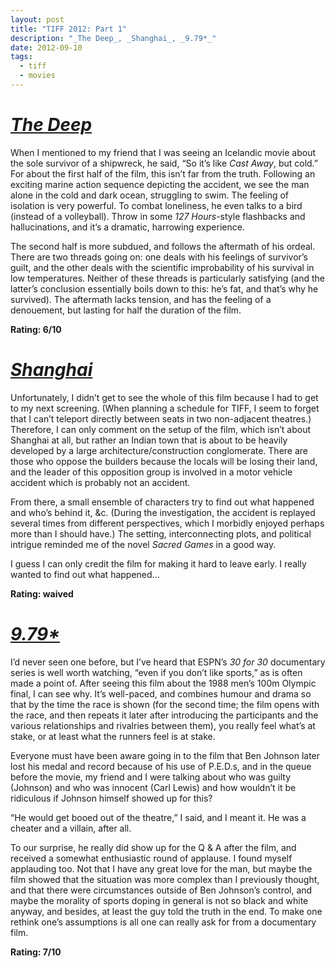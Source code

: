 ```yaml
---
layout: post
title: "TIFF 2012: Part 1"
description: "_The Deep_, _Shanghai_, _9.79*_"
date: 2012-09-10
tags:
  - tiff
  - movies
---
```


# [_The Deep_](http://www.imdb.com/title/tt1764275/)

When I mentioned to my friend that I was seeing an Icelandic movie about the sole survivor of a shipwreck, he said, “So it’s like _Cast Away_, but cold.” For about the first half of the film, this isn’t far from the truth. Following an exciting marine action sequence depicting the accident, we see the man alone in the cold and dark ocean, struggling to swim. The feeling of isolation is very powerful. To combat loneliness, he even talks to a bird (instead of a volleyball). Throw in some _127 Hours_-style flashbacks and hallucinations, and it’s a dramatic, harrowing experience.

The second half is more subdued, and follows the aftermath of his ordeal. There are two threads going on: one deals with his feelings of survivor’s guilt, and the other deals with the scientific improbability of his survival in low temperatures. Neither of these threads is particularly satisfying (and the latter’s conclusion essentially boils down to this: he’s fat, and that’s why he survived). The aftermath lacks tension, and has the feeling of a denouement, but lasting for half the duration of the film.

**Rating: 6/10**

# [_Shanghai_](http://www.imdb.com/title/tt2072227/)

Unfortunately, I didn’t get to see the whole of this film because I had to get to my next screening. (When planning a schedule for TIFF, I seem to forget that I can’t teleport directly between seats in two non-adjacent theatres.) Therefore, I can only comment on the setup of the film, which isn’t about Shanghai at all, but rather an Indian town that is about to be heavily developed by a large architecture/construction conglomerate. There are those who oppose the builders because the locals will be losing their land, and the leader of this opposition group is involved in a motor vehicle accident which is probably not an accident.

From there, a small ensemble of characters try to find out what happened and who’s behind it, &c. (During the investigation, the accident is replayed several times from different perspectives, which I morbidly enjoyed perhaps more than I should have.) The setting, interconnecting plots, and political intrigue reminded me of the novel _Sacred Games_ in a good way.

I guess I can only credit the film for making it hard to leave early. I really wanted to find out what happened...

**Rating: waived**

# [_9.79*_](http://www.imdb.com/title/tt2318158/)

I’d never seen one before, but I’ve heard that ESPN’s _30 for 30_ documentary series is well worth watching, “even if you don’t like sports,” as is often made a point of. After seeing this film about the 1988 men’s 100m Olympic final, I can see why. It’s well-paced, and combines humour and drama so that by the time the race is shown (for the second time; the film opens with the race, and then repeats it later after introducing the participants and the various relationships and rivalries between them), you really feel what’s at stake, or at least what the runners feel is at stake.

Everyone must have been aware going in to the film that Ben Johnson later lost his medal and record because of his use of P.E.D.s, and in the queue before the movie, my friend and I were talking about who was guilty (Johnson) and who was innocent (Carl Lewis) and how wouldn’t it be ridiculous if Johnson himself showed up for this?

“He would get booed out of the theatre,” I said, and I meant it. He was a cheater and a villain, after all.

To our surprise, he really did show up for the Q & A after the film, and received a somewhat enthusiastic round of applause. I found myself applauding too. Not that I have any great love for the man, but maybe the film showed that the situation was more complex than I previously thought, and that there were circumstances outside of Ben Johnson’s control, and maybe the morality of sports doping in general is not so black and white anyway, and besides, at least the guy told the truth in the end. To make one rethink one’s assumptions is all one can really ask for from a documentary film.

**Rating: 7/10**